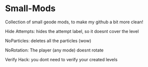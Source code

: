 # Small-Mods
Collection of small geode mods, to make my github a bit more clean!

Hide Attempts: hides the attempt label, so it doesnt cover the level

NoParticles: deletes all the particles (wow)

NoRotation: The player (any mode) doesnt rotate

Verify Hack: you dont need to verify your created levels
